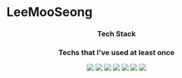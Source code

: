 # LeeMooSeong
<h3 align="center"> Tech Stack </h3>
<h3 align="center"> Techs that I've used at least once </h3>
<p align="center">
 <img src="https://img.shields.io/badge/HTML5-a83432?style=flat-square&logo=HTML5&logoColor=white"/>
<img src="https://img.shields.io/badge/CSS3-325aa8?style=flat-square&logo=CSS3&logoColor=white"/>
  <img src="https://img.shields.io/badge/JavaScript-FFCA28?style=flat-square&logo=JavaScript&logoColor=white"/>

<img src="https://img.shields.io/badge/React-32a85d?style=flat-square&logo=React&logoColor=white"/>
<img src="https://img.shields.io/badge/Next.js-32a8a4?style=flat-square&logo=Next.js&logoColor=white"/>
<img src="https://img.shields.io/badge/Node.js-7532a8?style=flat-square&logo=Node.js&logoColor=white"/>
  <img src="https://img.shields.io/badge/TypeScript-3e32a8?style=flat-square&logo=TypeScript&logoColor=white"/>





